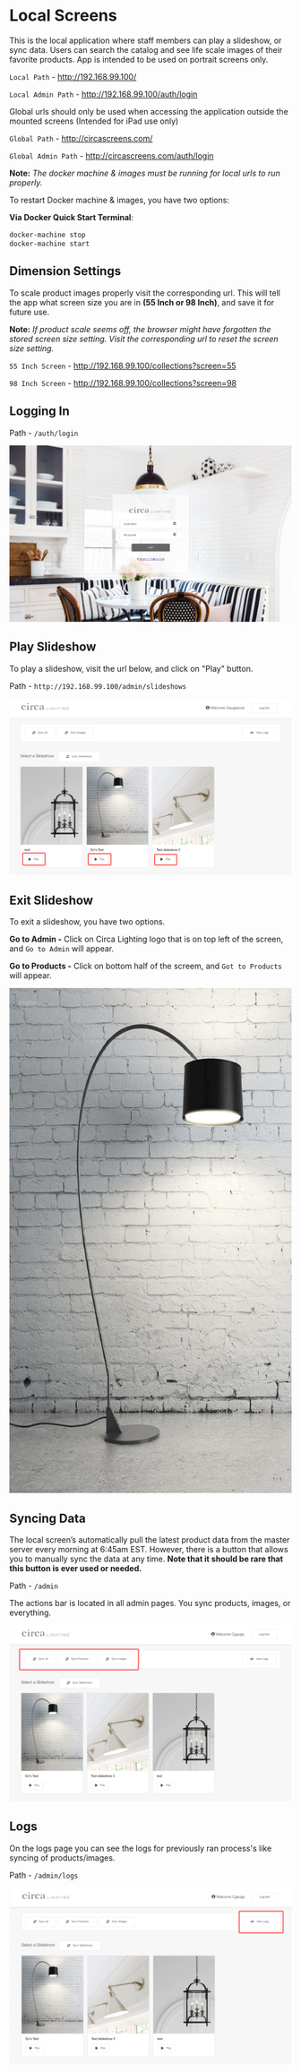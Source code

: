 # Local Screens

This is the local application where staff members can play a slideshow, or sync data. Users can search the catalog and see life scale images of their favorite products. App is intended to be used on portrait screens only.

`Local Path` - http://192.168.99.100/

`Local Admin Path` - http://192.168.99.100/auth/login

Global urls should only be used when accessing the application outside the mounted screens (Intended for iPad use only)

`Global Path` - http://circascreens.com/

`Global Admin Path` - http://circascreens.com/auth/login

**Note:** *The docker machine & images must be running for local urls to run properly.*

To restart Docker machine & images, you have two options:

**Via Docker Quick Start Terminal**:
```
docker-machine stop
docker-machine start
```

## Dimension Settings

To scale product images properly visit the corresponding url. This will tell the app what screen size you are in **(55 Inch or 98 Inch)**, and save it for future use.

**Note:** *If product scale seems off, the browser might have forgotten the stored screen size setting. Visit the corresponding url to reset the screen size setting.*

`55 Inch Screen` - http://192.168.99.100/collections?screen=55

`98 Inch Screen` -  http://192.168.99.100/collections?screen=98


## Logging In

Path - `/auth/login`

![alt text](../assets/login-local.png)


## Play Slideshow

To play a slideshow, visit the url below, and click on "Play" button.

Path - `http://192.168.99.100/admin/slideshows`

![alt text](../assets/play-slideshow.png)

## Exit Slideshow

To exit a slideshow, you have two options. 

**Go to Admin -** Click on Circa Lighting logo that is on top left of the screen, and `Go to Admin` will appear.

**Go to Products -** Click on bottom half of the screem, and `Got to Products` will appear.

![alt text](../assets/exit-slideshow.gif)


## Syncing Data

The local screen’s automatically pull the latest product data from the master server every morning at 6:45am EST. However, there is a button that allows you to manually sync the data at any time. **Note that it should be rare that this button is ever used or needed.**

Path - `/admin`

The actions bar is located in all admin pages. You sync products, images, or everything.

![alt text](../assets/sync-local.png)


## Logs

On the logs page you can see the logs for previously ran process's like syncing of products/images.

Path - `/admin/logs`

![alt text](../assets/view-logs-local.png)




